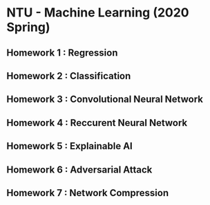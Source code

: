 # NTU - Machine Learning (2020 Spring)

## Homework 1 : Regression

## Homework 2 : Classification

## Homework 3 : Convolutional Neural Network

## Homework 4 : Reccurent Neural Network

## Homework 5 : Explainable AI

## Homework 6 : Adversarial Attack

## Homework 7 : Network Compression
